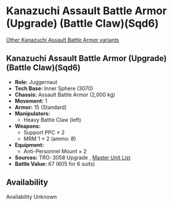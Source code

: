 # Kanazuchi Assault Battle Armor (Upgrade) (Battle Claw)(Sqd6) 

[Other Kanazuchi Assault Battle Armor variants](../kanazuchi_assault_battle_armor.md) 

## Kanazuchi Assault Battle Armor (Upgrade) (Battle Claw)(Sqd6) 

- **Role:** Juggernaut 
- **Tech Base:** Inner Sphere (3070) 
- **Chassis:** Assault Battle Armor (2,000 kg) 
- **Movement:** 1 
- **Armor:** 15 (Standard) 
- **Manipulators:** 
  - Heavy Battle Claw (left) 
- **Weapons:** 
  - Support PPC × 2 
  - MRM 1 × 2 (ammo: 8) 
- **Equipment:** 
  - Anti-Personnel Mount × 2 
- **Sources:** TRO: 3058 Upgrade , [Master Unit List](http://masterunitlist.info/Unit/Details/8920) 
- **Battle Value:** 67 (605 for 6 suits) 

## Availability 

Availability Unknown 

